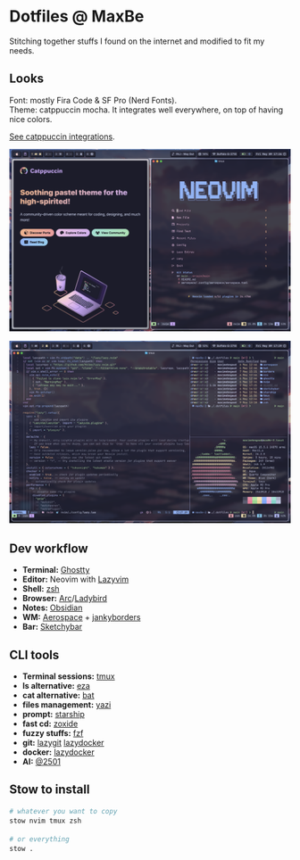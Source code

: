 # Dotfiles @ MaxBe

Stitching together stuffs I found on the internet and modified to fit my needs.

## Looks

Font: mostly Fira Code & SF Pro (Nerd Fonts).  
Theme: catppuccin mocha. It integrates well everywhere, on top of having nice colors.

[See catppuccin integrations](https://catppuccin.com/).  

![showcase-main](img/showcase/main.png)

![showcase-terminal](img/showcase/terminal.png)

## Dev workflow

- **Terminal:** [Ghostty](https://github.com/ghostty-org/ghostty)
- **Editor:** Neovim with [Lazyvim](https://github.com/LazyVim/LazyVim)
- **Shell:** [zsh](https://www.zsh.org/)
- **Browser:** [Arc](https://arc.net/)/[Ladybird](https://ladybird.org/)
- **Notes:** [Obsidian](https://obsidian.md/)
- **WM:** [Aerospace](https://github.com/nikitabobko/AeroSpace) + [jankyborders](https://github.com/FelixKratz/JankyBorders)
- **Bar:** [Sketchybar](https://github.com/FelixKratz/SketchyBar)

## CLI tools

- **Terminal sessions:** [tmux](https://github.com/tmux/tmux)
- **ls alternative:** [eza](https://github.com/eza-community/eza)
- **cat alternative:** [bat](https://github.com/sharkdp/bat)
- **files management:** [yazi](https://github.com/sxyazi/yazi)
- **prompt:** [starship](https://github.com/starship/starship)
- **fast cd:** [zoxide]()
- **fuzzy stuffs:** [fzf]()
- **git:** [lazygit]() [lazydocker]()
- **docker:** [lazydocker]()
- **AI:** [@2501]()

## Stow to install

```bash
# whatever you want to copy
stow nvim tmux zsh

# or everything
stow .
```
